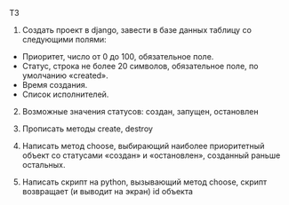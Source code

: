 ТЗ

1. Создать проект в django, завести в базе данных таблицу со следующими полями:

* Приоритет, число от 0 до 100, обязательное поле.
* Статус, строка не более 20 символов, обязательное поле, по умолчанию «created».
* Время создания.
* Список исполнителей.

2. Возможные значения статусов: создан, запущен, остановлен

3. Прописать методы create, destroy

4. Написать метод choose, выбирающий наиболее приоритетный объект со статусами «создан» и «остановлен», созданный раньше остальных.

5. Написать скрипт на python, вызывающий метод choose, скрипт возвращает (и выводит на экран) id объекта
